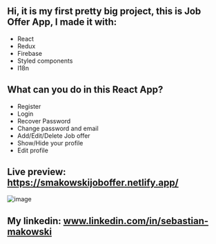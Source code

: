 ## Hi, it is my first pretty big project, this is Job Offer App, I made it with:

- React
- Redux
- Firebase
- Styled components
- I18n 

## What can you do in this React App? 
- Register
- Login
- Recover Password
- Change password and email
- Add/Edit/Delete Job offer
- Show/Hide your profile 
- Edit profile

## Live preview: https://smakowskijoboffer.netlify.app/
![image](https://user-images.githubusercontent.com/68729655/111154102-18576700-8593-11eb-96bd-bd3cbeea5929.png)


## My linkedin: www.linkedin.com/in/sebastian-makowski


